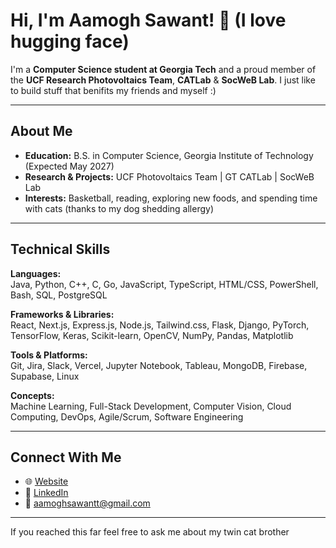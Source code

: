 # Hi, I'm Aamogh Sawant! 🤗 (I love hugging face)

I'm a **Computer Science student at Georgia Tech** and a proud member of the **UCF Research Photovoltaics Team**, **CATLab** & **SocWeB Lab**. I just like to build stuff that benifits my friends and myself :) 

---

## About Me

- **Education:** B.S. in Computer Science, Georgia Institute of Technology (Expected May 2027)  
- **Research & Projects:** UCF Photovoltaics Team | GT CATLab | SocWeB Lab
- **Interests:** Basketball, reading, exploring new foods, and spending time with cats (thanks to my dog shedding allergy)

---

## Technical Skills

**Languages:**  
Java, Python, C++, C, Go, JavaScript, TypeScript, HTML/CSS, PowerShell, Bash, SQL, PostgreSQL  

**Frameworks & Libraries:**  
React, Next.js, Express.js, Node.js, Tailwind.css, Flask, Django, PyTorch, TensorFlow, Keras, Scikit-learn, OpenCV, NumPy, Pandas, Matplotlib  

**Tools & Platforms:**  
Git, Jira, Slack, Vercel, Jupyter Notebook, Tableau, MongoDB, Firebase, Supabase, Linux  

**Concepts:**  
Machine Learning, Full-Stack Development, Computer Vision, Cloud Computing, DevOps, Agile/Scrum, Software Engineering  

---

## Connect With Me

- 🌐 [Website](https://aamogh.vercel.app)  
- 🔗 [LinkedIn](https://linkedin.com/in/aamoghsawant)  
- 📧 aamoghsawantt@gmail.com

---

If you reached this far feel free to ask me about my twin cat brother

